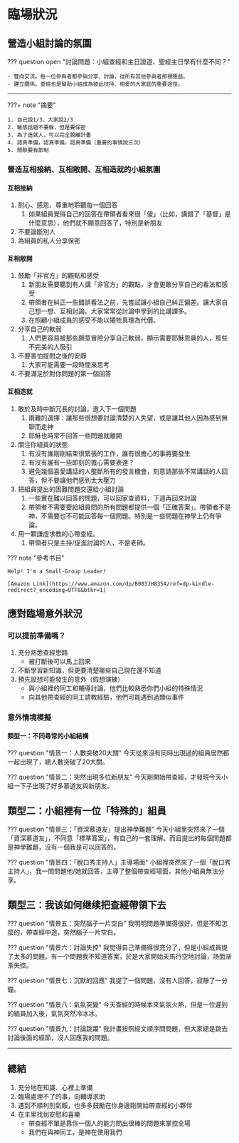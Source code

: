 # 臨場狀況

## 營造小組討論的氛圍

??? question open "討論問題：小組查經和主日證道、聖經主日學有什麼不同？"

    - 雙向交流。每一位參與者都參與分享、討論，從所有其他參與者那裡獲益。
    - 建立關係。查經也是幫助小組成為彼此扶持、相愛的大家庭的重要途徑。

-----

???+ note "摘要"

    1. 自己說1/3，大家說2/3
    2. 敏感話題不要躲，但是要保密
    3. 為了造就人，可以完全脫離計畫
    4. 認真準備，認真準備，認真準備（重要的事情說三次）
    5. 閒聊要有節制

### 營造互相接納、互相敞開、互相造就的小組氛圍

#### 互相接納

1. 耐心、感恩、尊重地聆聽每一個回答
   1. 如果組員覺得自己的回答在帶領者看來很「傻」（比如，講錯了「基督」是什麼意思），他們就不願意回答了，特別是新朋友
2. 不要論斷別人
3. 為組員的私人分享保密

#### 互相敞開

1. 鼓勵「非官方」的觀點和感受
    1. 新朋友需要聽到有人講「非官方」的觀點，才會更敢分享自己的看法和感受
    2. 帶領者在糾正一些錯誤看法之前，先嘗試讓小組自己糾正偏差。讓大家自己想一想、互相討論。大家常常從討論中學到的比講課多。
    3. 在照顧小組成員的感受不能以犧牲真理為代價。
2. 分享自己的軟弱
    1. 人們更容易被那些願意冒險分享自己軟弱，顯示需要耶穌恩典的人，那些不完美的人吸引
3. 不要害怕提問之後的安靜
    1. 大家可能需要一段時間來思考
4. 不要滿足於對你問題的第一個回答

#### 互相造就

1. 敢於及時中斷冗長的討論，進入下一個問題
    1. 兩難的選擇：讓那些很想要討論清楚的人失望，或是讓其他人因為感到無聊而走神
    2. 耶穌也時常不回答一些問題就離開
2. 關注你組員的狀態
    1. 有沒有誰剛剛結束很緊張的工作，誰有很擔心的事將要發生
    2. 有沒有誰有一些即刻的擔心需要表達？
    3. 避免幾個喜愛講話的人壟斷所有的發言機會，刻意請那些不常講話的人回答，但不要讓他們感到太大壓力
3. 把組員提出的困難問題交還給小組討論
    1. 一些實在難以回答的問題，可以回家查資料，下週再回來討論
    2. 帶領者不需要要給組員問的所有問題都提供一個「正確答案」。帶領者不是神，不需要也不可能回答每一個問題。特別是一些問題在神學上仍有爭論。
4. 用一顆謙虛求教的心帶查經。
    1. 帶領者只是主持/促進討論的人，不是老師。

??? note "參考书目"

    Help! I'm a Small-Group Leader!

    [Amazon Link](https://www.amazon.com/dp/B003JH835A/ref=dp-kindle-redirect?_encoding=UTF8&btkr=1)

## 應對臨場意外狀況

### 可以提前準備嗎？

1. 充分熟悉查經思路
    - 被打斷後可以馬上回來
2. 不斷學習新知識，但更要清楚哪些自己現在還不知道
3. 預先設想可能發生的意外（假想演練）
    - 與小組裡的同工和輔導討論，他們比較熟悉你們小組的特殊情況
    - 向其他帶查經的同工請教經驗，他們可能遇到過類似事件

### 意外情境模擬

#### 類型一：不同尋常的小組結構

??? question "情景一：人數突破20大關"
    今天從來沒有同時出現過的組員居然都一起出現了，總人數突破了20大關。

??? question "情景二：突然出現多位新朋友"
    今天剛開始帶查經，才發現今天小組一下子出現了好多慕道友與新朋友。

## 類型二：小組裡有一位「特殊的」組員

??? question "情景三：「資深慕道友」提出神學難題"
    今天小組里突然來了一個「資深慕道友」，不同意「標準答案」，有自己的一套理解。而且提出的每個問題都是神學難題，沒有一個我是可以回答的。

??? question "情景四：「脫口秀主持人」主導場面"
    小組裡突然來了一個「脫口秀主持人」，我一問問題他/她就回答，主導了整個帶查經場面，其他小組員無法分享。

## 類型三：我该如何继续把查經帶領下去

??? question "情景五：突然腦子一片空白"
    我明明問題準備得很好，但是不知怎麼的，帶查經中途，突然腦子一片空白。

??? question "情景六：討論失控"
    我觉得自己準備得很充分了，但是小組成員提了太多的問題。有一个問題我不知道答案，於是大家開始天馬行空地討論，场面渐渐失控。

??? question "情景七：沉默的回應"
    我提了一個問題，沒有人回答，寂靜了一分鐘。

??? question "情景八：氣氛突變"
    今天查經的時候本來氣氛火熱，但是一位遲到的組員加入後，氣氛突然冷冰冰。

??? question "情景九：討論跳躍"
    我計畫按照經文順序問問題，但大家總是跳去討論後面的經節，沒人回應我的問題。

-----

## 總結

1. 充分地在知識、心裡上準備
2. 臨場處理不了的事，向輔導求助
3. 遇到不順利別氣餒，也多多鼓勵在你身邊剛開始帶查經的小夥伴
4. 在主里找到安慰和喜樂
    - 帶查經不單是靠你一個人的能力問出很棒的問題來掌控全場
    - 我們在與神同工，是神在使用我們
